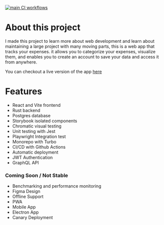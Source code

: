 [![main CI workflows](https://github.com/karambarakat/MoneyTracker/actions/workflows/ci.yaml/badge.svg)](https://github.com/karambarakat/MoneyTracker/actions/workflows/ci.yaml)

# About this project

I made this project to learn more about web development and learn about maintaining a large project with many moving parts, this is a web app that tracks your expenses. it allows you to categorize your expenses, visualize them, and enables you to create an account to save your data and access it from anywhere.

You can checkout a live version of the app [here](https://tracker.karam.page)



# Features

- React and Vite frontend
- Rust backend
- Postgres database
- Storybook isolated components
- Chromatic visual testing
- Unit testing with Jest
- Playwright Integration test
- Monorepo with Turbo
- CI/CD with Github Actions
- Automatic deployment
- JWT Authentication
- GraphQL API



### Coming Soon / Not Stable

- Benchmarking and performance monitoring
- Figma Design
- Offline Support
- PWA
- Mobile App
- Electron App
- Canary Deployment